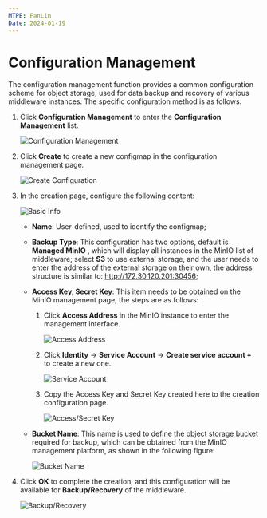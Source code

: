 ```yaml
---
MTPE: FanLin
Date: 2024-01-19
---
```


# Configuration Management

The configuration management function provides a common configuration scheme for object storage, used for data backup and recovery of various middleware instances. The specific configuration method is as follows:

1. Click __Configuration Management__ to enter the __Configuration Management__ list.

    ![Configuration Management](images/cfg01.png)

2. Click __Create__ to create a new configmap in the configuration management page.

    ![Create Configuration](images/cfg02.png)

3. In the creation page, configure the following content:

    ![Basic Info](images/cfg03.png)

    - **Name**: User-defined, used to identify the configmap;

    - **Backup Type**: This configuration has two options, default is __Managed MinIO__ , which will display all instances in the MinIO list of middleware; select __S3__ to use external storage, and the user needs to enter the address of the external storage on their own, the address structure is similar to: http://172.30.120.201:30456;

    - **Access Key, Secret Key**: This item needs to be obtained on the MinIO management page, the steps are as follows:

        1. Click __Access Address__ in the MinIO instance to enter the management interface.

            ![Access Address](images/cfg04.png)

        2. Click __Identity__ -> __Service Account__ -> __Create service account +__ to create a new one.

            ![Service Account](images/cfg05.png)

        3. Copy the Access Key and Secret Key created here to the creation configuration page.

            ![Access/Secret Key](images/cfg06.png)

    - **Bucket Name**: This name is used to define the object storage bucket required for backup, which can be obtained from the MinIO management platform, as shown in the following figure:

        ![Bucket Name](images/cfg07.png)

4. Click __OK__ to complete the creation, and this configuration will be available for __Backup/Recovery__ of the middleware.

    ![Backup/Recovery](images/cfg08.png)
